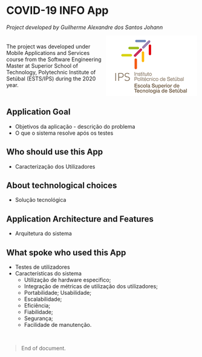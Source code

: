 # COVID-19 INFO App 

<p style="text-align: left;"><i>Project developed by Guilherme Alexandre dos Santos Johann</i></p>

<div style="display: flex; justify-content: space-around; align-items: center;">
  <p style="max-width:60%;">The project was developed under Mobile Applications and Services course from the Software Engineering Master at Superior School of Technology, Polytechnic Institute of Setúbal (ESTS/IPS) during the 2020 year.</p>
  <img src="https://github.com/gjohann7/covid_info/blob/master/docs/assets/logo-ESTS.png?raw=true" alt="IPS logo">
</div>

## Application Goal

- Objetivos da aplicação - descrição do problema
- O que o sistema resolve após os testes

## Who should use this App

- Caracterização dos Utilizadores

## About technological choices

- Solução tecnológica

## Application Architecture and Features

- Arquitetura do sistema

## What spoke who used this App

- Testes de utilizadores
- Características do sistema
  - Utilização de hardware especifico;
  - Integração de métricas de utilização dos utilizadores;
  - Portabilidade; Usabilidade;
  - Escalabilidade;
  - Eficiência;
  - Fiabilidade;
  - Segurança;
  - Facilidade de manutenção.

<br/>

>End of document.
